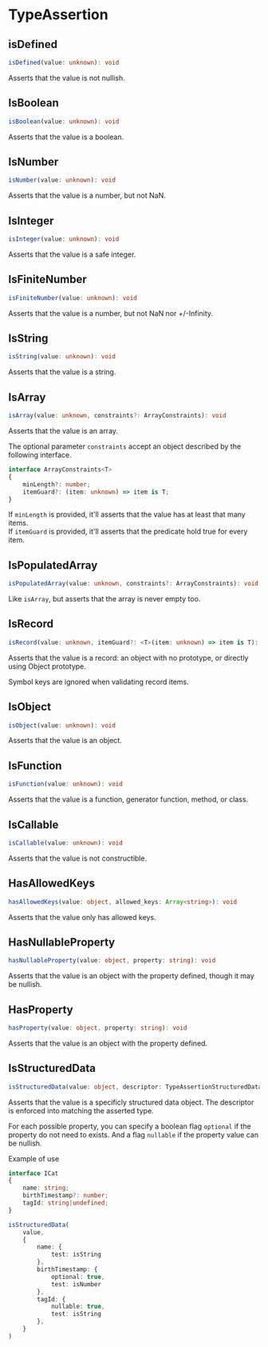 # TypeAssertion

## isDefined

```ts
isDefined(value: unknown): void
```

Asserts that the value is not nullish.

## IsBoolean

```ts
isBoolean(value: unknown): void
```

Asserts that the value is a boolean.

## IsNumber

```ts
isNumber(value: unknown): void
```

Asserts that the value is a number, but not NaN.

## IsInteger

```ts
isInteger(value: unknown): void
```

Asserts that the value is a safe integer.

## IsFiniteNumber

```ts
isFiniteNumber(value: unknown): void
```

Asserts that the value is a number, but not NaN nor +/-Infinity.

## IsString

```ts
isString(value: unknown): void
```

Asserts that the value is a string.

## IsArray

```ts
isArray(value: unknown, constraints?: ArrayConstraints): void
```

Asserts that the value is an array.

The optional parameter `constraints` accept an object described by the following interface.

```ts
interface ArrayConstraints<T>
{
	minLength?: number;
	itemGuard?: (item: unknown) => item is T;
}
```

If `minLength` is provided, it'll asserts that the value has at least that many items.<br />
If `itemGuard` is provided, it'll asserts that the predicate hold true for every item.

## IsPopulatedArray

```ts
isPopulatedArray(value: unknown, constraints?: ArrayConstraints): void
```

Like `isArray`, but asserts that the array is never empty too.

## IsRecord

```ts
isRecord(value: unknown, itemGuard?: <T>(item: unknown) => item is T): void
```

Asserts that the value is a record: an object with no prototype, or directly
using Object prototype.

Symbol keys are ignored when validating record items.

## IsObject

```ts
isObject(value: unknown): void
```

Asserts that the value is an object.

## IsFunction

```ts
isFunction(value: unknown): void
```

Asserts that the value is a function, generator function, method, or class.

## IsCallable

```ts
isCallable(value: unknown): void
```

Asserts that the value is not constructible.

## HasAllowedKeys

```ts
hasAllowedKeys(value: object, allowed_keys: Array<string>): void
```

Asserts that the value only has allowed keys.

## HasNullableProperty

```ts
hasNullableProperty(value: object, property: string): void
```

Asserts that the value is an object with the property defined, though it may be nullish.

## HasProperty

```ts
hasProperty(value: object, property: string): void
```

Asserts that the value is an object with the property defined.

## IsStructuredData

```ts
isStructuredData(value: object, descriptor: TypeAssertionStructuredDataDescriptor<T>): void
```

Asserts that the value is a specificly structured data object.
The descriptor is enforced into matching the asserted type.

For each possible property, you can specify a boolean flag `optional` if the property do not need to exists.
And a flag `nullable` if the property value can be nullish.

Example of use

```ts
interface ICat
{
	name: string;
	birthTimestamp?: number;
	tagId: string|undefined;
}

isStructuredData(
	value,
	{
		name: {
			test: isString
		},
		birthTimestamp: {
			optional: true,
			test: isNumber
		},
		tagId: {
			nullable: true,
			test: isString
		},
	}
)
```

